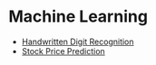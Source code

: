 # Machine Learning

- [Handwritten Digit Recognition](https://github.com/SurajTC/Machine-Learning/tree/main/Handwritten%20Digit%20Recognition)
- [Stock Price Prediction](https://github.com/SurajTC/Machine-Learning/tree/main/Stock%20Price%20Prediction)
